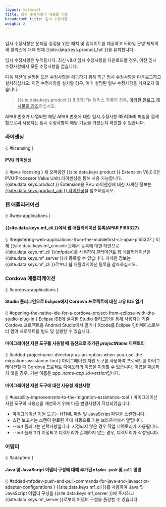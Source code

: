 ```yaml
---
layout: tutorial
title: 임시 수정사항의 새로운 기능
breadcrumb_title: 임시 수정사항
weight: 2
---
```

<!-- NLS_CHARSET=UTF-8 -->
<br/>
임시 수정사항은 문제점 정정을 위한 패치 및 업데이트를 제공하고 모바일 운영 체제의 새 릴리스에 대해 현재 {{site.data.keys.product_full }}을 유지합니다.

임시 수정사항은 누적됩니다. 최신 v8.0 임시 수정사항을 다운로드할 경우, 이전 임시 수정사항에서 모든 수정사항을 얻습니다. 

다음 섹션에 설명된 모든 수정사항을 획득하기 위해 최근 임시 수정사항을 다운로드하고 설치하십시오. 이전 수정사항을 설치할 경우, 여기 설명된 일부 수정사항을 가져오지 않습니다.

> {{site.data.keys.product }} 8.0의 iFix 릴리스 목록의 경우, [이러한 블로그 게시물을 참조]({{site.baseurl}}/blog/tag/iFix_8.0/)하십시오.

APAR 번호가 나열되면 해당 APAR 번호에 대한 임시 수정사항 README 파일을 검색함으로써 사용자는 임시 수정사항이 해당 기능을 가졌는지 확인할 수 있습니다.

### 라이센싱
{: #licensing }
#### PVU 라이센싱
{: #pvu-licensing }
새 오퍼링인 {{site.data.keys.product }} Extension V8.0.0은 PVU(Processor Value Unit) 라이센싱을 통해 사용 가능합니다. {{site.data.keys.product }} Extension용 PVU 라이센싱에 대한 자세한 정보는 [{{site.data.keys.product_adj }} 라이센싱](../../licensing)을 참조하십시오.

### 웹 애플리케이션
{: #web-applications }
#### {{site.data.keys.mf_cli }}에서 웹 애플리케이션 등록(APAR PI65327)
{: #registering-web-applications-from-the-mobilefirst-cli-apar-pi65327 }
이제 {{site.data.keys.mf_console }}에서 등록에 대한 대안으로 {{site.data.keys.mf_cli }}(mfpdev)를 사용하여 클라이언트 웹 애플리케이션을 {{site.data.keys.mf_server }}에 등록할 수 있습니다. 자세한 정보는 {{site.data.keys.mf_cli }}로부터 웹 애플리케이션 등록을 참조하십시오.

### Cordova 애플리케이션
{: #cordova-applications }
#### Studio 플러그인으로 Eclipse에서 Cordova 프로젝트에 대한 고유 IDE 열기
{: #opening-the-native-ide-for-a-cordova-project-from-eclipse-with-the-studio-plug-in }
Eclipse IDE에 설치된 Studio 플러그인을 통해 사용자는 기존 Cordova 프로젝트를 Android Studio에서 열거나 Xcode를 Eclipse 인터페이스로부터 열어 프로젝트를 빌드 및 실행할 수 있습니다. 

#### 마이그레이션 지원 도구를 사용할 때 옵션으로 추가된 *projectName* 디렉토리
{: #added-projectname-directory-as-an-option-when-you-use-the-migration-assistance-tool }
마이그레이션 지원 도구를 사용하여 프로젝트를 마이그레이션할 때 Cordova 프로젝트 디렉토리의 이름을 지정할 수 있습니다. 이름을 제공하지 않을 경우, 기본 이름은 *app_name-app_id-version*입니다.

#### 마이그레이션 지원 도구에 대한 사용성 개선사항
{: #usability-improvements-to-the-migration-assistance-tool }
마이그레이션 지원 도구의 사용성을 개선하기 위해 다음 변경사항이 작성되었습니다. 

* 마이그레이션 지원 도구는 HTML 파일 및 JavaScript 파일을 스캔합니다. 
* 스캔 보고서는 스캔이 완료된 후에 자동으로 기본 브라우저에서 열립니다.
* *--out* 플래그는 선택사항입니다. 지정되지 않은 경우 작업 디렉토리가 사용됩니다.
* *--out* 플래그가 지정되고 디렉토리가 존재하지 않는 경우, 디렉토리가 작성됩니다.

### 어댑터 
{: #adapters }
#### Java 및 JavaScript 어댑터 구성에 대해 추가된 `mfpdev push` 및 `pull` 명령
{: #added-mfpdev-push-and-pull-commands-for-java-and-javascript-adapter-configurations }
{{site.data.keys.mf_cli }}를 사용하여 Java 및 JavaScript 어댑터 구성을 {{site.data.keys.mf_server }}에 푸시하고 {{site.data.keys.mf_server }}로부터 어댑터 구성을 풀링할 수 있습니다.
